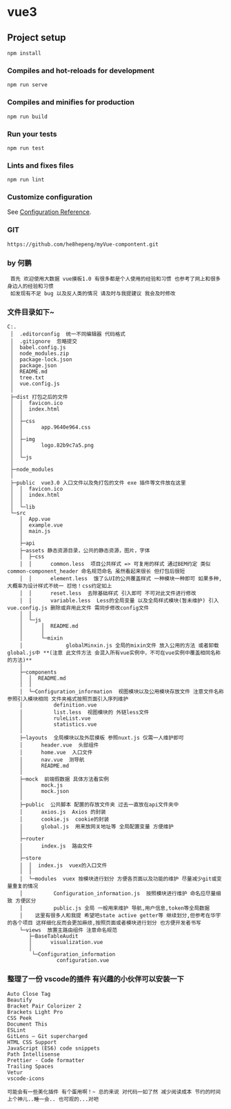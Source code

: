 <!--
 * @Description: In User Settings Edit
 * @Author: your Hepeng
 * @Date: 2019-09-11 15:24:24
 * @LastEditTime: 2019-09-16 21:55:55
 * @LastEditors: Please set LastEditors
 -->
# vue3

## Project setup
```
npm install
```

### Compiles and hot-reloads for development
```
npm run serve
```

### Compiles and minifies for production
```
npm run build
```

### Run your tests
```
npm run test
```

### Lints and fixes files
```
npm run lint
```

### Customize configuration
See [Configuration Reference](https://cli.vuejs.org/config/).


### GIT
```
https://github.com/he8hepeng/myVue-compontent.git
```


### by 何鹏
```
 首先 欢迎使用大数据 vue摸板1.0 有很多都是个人使用的经验和习惯 也参考了网上和很多身边人的经验和习惯
 如发现有不足 bug 以及反人类的情况 请及时与我提建议 我会及时修改
```
### 文件目录如下~
```
C:.
 │  .editorconfig  统一不同编辑器 代码格式
 │  .gitignore  忽略提交
 │  babel.config.js
 │  node_modules.zip
 │  package-lock.json
 │  package.json
 │  README.md
 │  tree.txt
 │  vue.config.js
 │
 ├─dist 打包之后的文件
 │  │  favicon.ico
 │  │  index.html
 │  │
 │  ├─css
 │  │      app.9640e964.css
 │  │
 │  ├─img
 │  │      logo.82b9c7a5.png
 │  │
 │  └─js
 │
 ├─node_modules
 │
 ├─public  vue3.0 入口文件以及免打包的文件 exe 插件等文件放在这里
 │  │  favicon.ico
 │  │  index.html
 │  │
 │  └─lib
 └─src
    │  App.vue
    │  example.vue
    │  main.js
    │
    ├─api
    ├─assets 静态资源目录，公共的静态资源，图片，字体
    │  ├─css
    │  │      common.less  项目公共样式 => 可复用的样式 通过BEM约定 类似common-component_header 命名规范命名 虽然看起来很长 但打包后很短
    │  │      element.less  饿了么UI的公共覆盖样式 一种模块一种即可 如果多种,大概率为设计样式不统一 怼他！css约定如上
    │  │      reset.less  去除基础样式 引入即可 不可对此文件进行修改
    │  │      variable.less  Less的全局变量 以及全局样式模块(暂未维护) 引入vue.config.js 删除或弃用此文件 需同步修改config文件
    │  │
    │  └─js
    │      │  README.md
    │      │
    │      └─mixin
    │              globalMinxin.js 全局的mixin文件 放入公用的方法 或者卸载global.js中 **(注意 此文件方法 会混入所有vue实例中，不可在vue实例中覆盖相同名称的方法)**
    │
    ├─components
    │  │  README.md
    │  │
    │  └─Configuration_information  视图模块以及公用模块存放文件 注意文件名称参照引入模块相同 文件夹格式按照页面引入序列维护
    │          definition.vue
    │          list.less  视图模块的 外链less文件
    │          ruleList.vue
    │          statistics.vue
    │
    ├─layouts  全局模块以及外层摸板 参照nuxt.js 仅需一人维护即可
    │      header.vue  头部组件
    │      home.vue  入口文件
    │      nav.vue  测导航
    │      README.md
    │
    ├─mock  前端假数据 具体方法看实例
    │      mock.js
    │      mock.json
    │
    ├─public  公共脚本 配置的存放文件夹 过去一直放在api文件夹中
    │      axios.js  Axios 的封装
    │      cookie.js  cookie的封装
    │      global.js  用来放网关地址等 全局配置变量 方便维护
    │
    ├─router
    │      index.js  路由文件
    │
    ├─store
    │  │  index.js  vuex的入口文件
    │  │
    │  └─modules  vuex 按模块进行划分 方便各页面以及功能的维护 尽量减少git或变量重复的情况
    │          Configuration_information.js  按照模块进行维护 命名应尽量细致 方便区分
    │          public.js 全局 一般用来维护 导航,用户信息,token等全局数据
    │    这里有很多人和我提 希望吧state active getter等 继续划分,但参考在华宇的各个项目 这样细化反而会更加麻烦,按照页面或者模块进行划分 也方便开发者书写
    └─views  放置主路由组件 注意命名规范
       ├─BaseTableAudit
       │      visualization.vue
       │
        └─Configuration_information
                configuration.vue
```

### 整理了一份 vscode的插件 有兴趣的小伙伴可以安装一下
```
Auto Close Tag
Beautify
Bracket Pair Colorizer 2
Brackets Light Pro
CSS Peek
Document This
ESLint
GitLens — Git supercharged
HTML CSS Support
JavaScript (ES6) code snippets
Path Intellisense
Prettier - Code formatter
Trailing Spaces
Vetur
vscode-icons

可能会有一些美化插件 有个蛋用啊！~ 总的来说 对代码一如了然 减少阅读成本 节约的时间 上个神儿..睡一会.. 也可观的...对吧
```